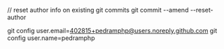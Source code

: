 // reset author info on existing git commits
git commit --amend --reset-author

git config user.email=402815+pedramphp@users.noreply.github.com
git config user.name=pedramphp
